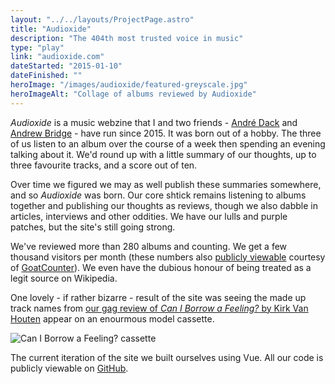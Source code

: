 ```yaml
---
layout: "../../layouts/ProjectPage.astro"
title: "Audioxide"
description: "The 404th most trusted voice in music"
type: "play"
link: "audioxide.com"
dateStarted: "2015-01-10"
dateFinished: ""
heroImage: "/images/audioxide/featured-greyscale.jpg"
heroImageAlt: "Collage of albums reviewed by Audioxide"
---
```


_Audioxide_ is a music webzine that I and two friends - [André Dack](https://twitter.com/AndreDack) and [Andrew Bridge](https://www.andrewhbridge.co.uk/) - have run since 2015. It was born out of a hobby. The three of us listen to an album over the course of a week then spending an evening talking about it. We'd round up with a little summary of our thoughts, up to three favourite tracks, and a score out of ten.

Over time we figured we may as well publish these summaries somewhere, and so _Audioxide_ was born. Our core shtick remains listening to albums together and publishing our thoughts as reviews, though we also dabble in articles, interviews and other oddities. We have our lulls and purple patches, but the site's still going strong.

We've reviewed more than 280 albums and counting. We get a few thousand visitors per month (these numbers also [publicly viewable](https://audioxide.goatcounter.com/) courtesy of [GoatCounter](https://www.goatcounter.com/)). We even have the dubious honour of being treated as a legit source on Wikipedia.

One lovely - if rather bizarre - result of the site was seeing the made up track names from [our gag review of _Can I Borrow a Feeling?_ by Kirk Van Houten](https://audioxide.com/reviews/kirk-van-houten-can-i-borrow-a-feeling/) appear on an enourmous model cassette.

![Can I Borrow a Feeling? cassette](/images/audioxide/can-i-borrow-a-feeling.jpg)

The current iteration of the site we built ourselves using Vue. All our code is publicly viewable on [GitHub](https://github.com/audioxide).
